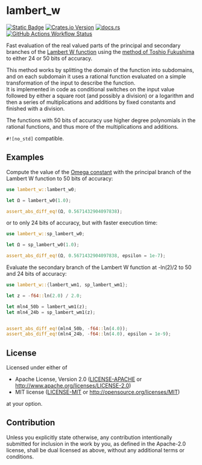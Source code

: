 # lambert_w

[![Static Badge](https://img.shields.io/badge/github-JSorngard%2Flambert__w-8da0cb?logo=github)](https://github.com/JSorngard/lambert_w)
[![Crates.io Version](https://img.shields.io/crates/v/lambert_w?logo=crates.io)](https://crates.io/crates/lambert_w)
[![docs.rs](https://img.shields.io/docsrs/lambert_w?logo=docs.rs)](https://docs.rs/lambert_w/latest/lambert_w/)
[![GitHub Actions Workflow Status](https://img.shields.io/github/actions/workflow/status/JSorngard/lambert_w/rust.yml?logo=github&label=CI)](https://github.com/JSorngard/lambert_w/actions/workflows/rust.yml)

Fast evaluation of the real valued parts of the principal and secondary branches
of the [Lambert W function](https://en.wikipedia.org/wiki/Lambert_W_function)
using the [method of Toshio Fukushima](https://www.researchgate.net/publication/346309410_Precise_and_fast_computation_of_Lambert_W_function_by_piecewise_minimax_rational_function_approximation_with_variable_transformation)
to either 24 or 50 bits of accuracy.

This method works by splitting the domain of the function into subdomains,
and on each subdomain it uses a rational function
evaluated on a simple transformation of the input to describe the function.  
It is implemented in code as conditional switches on the input value followed by
either a square root (and possibly a division) or a logarithm and then a series
of multiplications and additions by fixed constants and finished with a division.

The functions with 50 bits of accuracy use higher degree polynomials in the rational
functions, and thus more of the multiplications and additions.

`#![no_std]` compatible.

## Examples

Compute the value of the
[Omega constant](https://en.wikipedia.org/wiki/Omega_constant) with the
principal branch of the Lambert W function to 50 bits of accuracy:

```rust
use lambert_w::lambert_w0;

let Ω = lambert_w0(1.0);

assert_abs_diff_eq!(Ω, 0.5671432904097838);
```

or to only 24 bits of accuracy, but with faster execution time:

```rust
use lambert_w::sp_lambert_w0;

let Ω = sp_lambert_w0(1.0);

assert_abs_diff_eq!(Ω, 0.5671432904097838, epsilon = 1e-7);
```

Evaluate the secondary branch of the Lambert W function at -ln(2)/2
to 50 and 24 bits of accuracy:

```rust
use lambert_w::{lambert_wm1, sp_lambert_wm1};

let z = -f64::ln(2.0) / 2.0;

let mln4_50b = lambert_wm1(z);
let mln4_24b = sp_lambert_wm1(z);


assert_abs_diff_eq!(mln4_50b, -f64::ln(4.0));
assert_abs_diff_eq!(mln4_24b, -f64::ln(4.0), epsilon = 1e-9);
```

## License

Licensed under either of

* Apache License, Version 2.0
   ([LICENSE-APACHE](LICENSE-APACHE) or <http://www.apache.org/licenses/LICENSE-2.0>)
* MIT license
   ([LICENSE-MIT](LICENSE-MIT) or <http://opensource.org/licenses/MIT>)

at your option.

## Contribution

Unless you explicitly state otherwise, any contribution intentionally submitted
for inclusion in the work by you, as defined in the Apache-2.0 license, shall be
dual licensed as above, without any additional terms or conditions.

